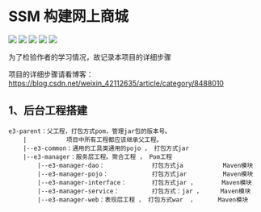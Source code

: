 # SSM 构建网上商城

![](https://img.shields.io/badge/Windows-10-green.svg) 
![](https://img.shields.io/badge/IDEA-2018.2.1-green.svg) 
![](https://img.shields.io/badge/Java-1.8-blue.svg) 
![](https://img.shields.io/badge/Tomcat-8.5-blue.svg) 
![](https://img.shields.io/badge/Maven-3.3.9-blue.svg) 


为了检验作者的学习情况，故记录本项目的详细步骤

项目的详细步骤请看博客：
https://blog.csdn.net/weixin_42112635/article/category/8488010

## 1、后台工程搭建
    e3-parent：父工程，打包方式pom，管理jar包的版本号。
        |           项目中所有工程都应该继承父工程。
        |--e3-common：通用的工具类通用的pojo ， 打包方式jar
        |--e3-manager：服务层工程。聚合工程 ， Pom工程
            |--e3-manager-dao：             打包方式ja           Maven模块
            |--e3-manager-pojo：            打包方式jar          Maven模块
            |--e3-manager-interface：       打包方式jar ，       Maven模块
            |--e3-manager-service：         打包方式：jar ，     Maven模块
            |--e3-manager-web：表现层工程 ， 打包方式war  ，      Maven模块




